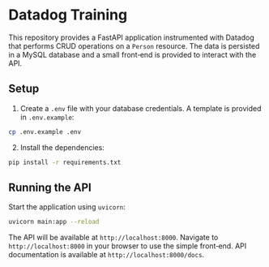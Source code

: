 # Datadog Training

This repository provides a FastAPI application instrumented with Datadog that performs CRUD operations on a `Person` resource. The data is persisted in a MySQL database and a small front‑end is provided to interact with the API.

## Setup

1. Create a `.env` file with your database credentials. A template is provided in `.env.example`:

```bash
cp .env.example .env
```

2. Install the dependencies:

```bash
pip install -r requirements.txt
```

## Running the API

Start the application using `uvicorn`:

```bash
uvicorn main:app --reload
```

The API will be available at `http://localhost:8000`. Navigate to `http://localhost:8000` in your browser to use the simple front‑end. API documentation is available at `http://localhost:8000/docs`.
